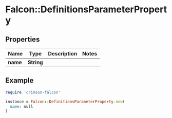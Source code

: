# Falcon::DefinitionsParameterProperty

## Properties

| Name | Type | Description | Notes |
| ---- | ---- | ----------- | ----- |
| **name** | **String** |  |  |

## Example

```ruby
require 'crimson-falcon'

instance = Falcon::DefinitionsParameterProperty.new(
  name: null
)
```

